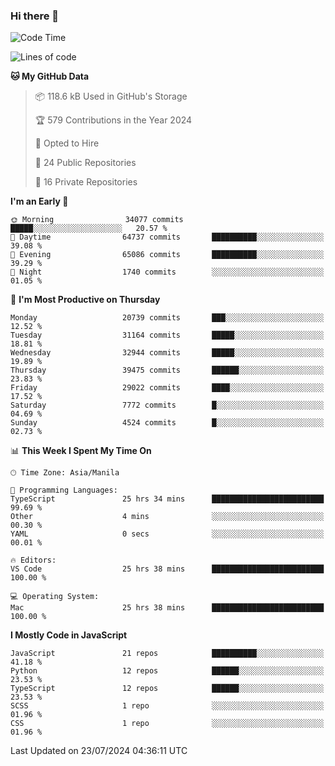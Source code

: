 ### Hi there 👋

<!--START_SECTION:waka-->
![Code Time](http://img.shields.io/badge/Code%20Time-885%20hrs%206%20mins-blue)

![Lines of code](https://img.shields.io/badge/From%20Hello%20World%20I%27ve%20Written-65.5%20million%20lines%20of%20code-blue)

**🐱 My GitHub Data** 

> 📦 118.6 kB Used in GitHub's Storage 
 > 
> 🏆 579 Contributions in the Year 2024
 > 
> 💼 Opted to Hire
 > 
> 📜 24 Public Repositories 
 > 
> 🔑 16 Private Repositories 
 > 
**I'm an Early 🐤** 

```text
🌞 Morning                34077 commits       █████░░░░░░░░░░░░░░░░░░░░   20.57 % 
🌆 Daytime                64737 commits       ██████████░░░░░░░░░░░░░░░   39.08 % 
🌃 Evening                65086 commits       ██████████░░░░░░░░░░░░░░░   39.29 % 
🌙 Night                  1740 commits        ░░░░░░░░░░░░░░░░░░░░░░░░░   01.05 % 
```
📅 **I'm Most Productive on Thursday** 

```text
Monday                   20739 commits       ███░░░░░░░░░░░░░░░░░░░░░░   12.52 % 
Tuesday                  31164 commits       █████░░░░░░░░░░░░░░░░░░░░   18.81 % 
Wednesday                32944 commits       █████░░░░░░░░░░░░░░░░░░░░   19.89 % 
Thursday                 39475 commits       ██████░░░░░░░░░░░░░░░░░░░   23.83 % 
Friday                   29022 commits       ████░░░░░░░░░░░░░░░░░░░░░   17.52 % 
Saturday                 7772 commits        █░░░░░░░░░░░░░░░░░░░░░░░░   04.69 % 
Sunday                   4524 commits        █░░░░░░░░░░░░░░░░░░░░░░░░   02.73 % 
```


📊 **This Week I Spent My Time On** 

```text
🕑︎ Time Zone: Asia/Manila

💬 Programming Languages: 
TypeScript               25 hrs 34 mins      █████████████████████████   99.69 % 
Other                    4 mins              ░░░░░░░░░░░░░░░░░░░░░░░░░   00.30 % 
YAML                     0 secs              ░░░░░░░░░░░░░░░░░░░░░░░░░   00.01 % 

🔥 Editors: 
VS Code                  25 hrs 38 mins      █████████████████████████   100.00 % 

💻 Operating System: 
Mac                      25 hrs 38 mins      █████████████████████████   100.00 % 
```

**I Mostly Code in JavaScript** 

```text
JavaScript               21 repos            ██████████░░░░░░░░░░░░░░░   41.18 % 
Python                   12 repos            ██████░░░░░░░░░░░░░░░░░░░   23.53 % 
TypeScript               12 repos            ██████░░░░░░░░░░░░░░░░░░░   23.53 % 
SCSS                     1 repo              ░░░░░░░░░░░░░░░░░░░░░░░░░   01.96 % 
CSS                      1 repo              ░░░░░░░░░░░░░░░░░░░░░░░░░   01.96 % 
```




 Last Updated on 23/07/2024 04:36:11 UTC
<!--END_SECTION:waka-->
